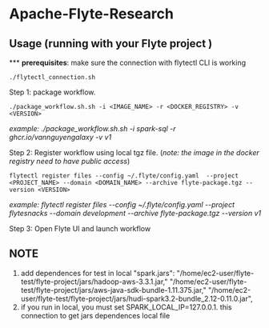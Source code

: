 # Apache-Flyte-Research

## Usage (running with your Flyte project )

*** **prerequisites**: make sure the connection with flytectl CLI is working


    ./flytectl_connection.sh

Step 1: package workflow.


    ./package_workflow.sh.sh -i <IMAGE_NAME> -r <DOCKER_REGISTRY> -v <VERSION>

_example: ./package_workflow.sh.sh -i spark-sql -r ghcr.io/vannguyengalaxy -v v1_

Step 2: Register workflow using local tgz file. (_note: the image in the docker registry need to have public access_)


    flytectl register files --config ~/.flyte/config.yaml  --project <PROJECT_NAME> --domain <DOMAIN_NAME> --archive flyte-package.tgz --version <VERSION>
    

_example: flytectl register files --config ~/.flyte/config.yaml  --project flytesnacks --domain development --archive flyte-package.tgz --version v1_

Step 3: Open Flyte UI and launch workflow


## NOTE

1. add dependences for test in local
 "spark.jars": "/home/ec2-user/flyte-test/flyte-project/jars/hadoop-aws-3.3.1.jar,"
               "/home/ec2-user/flyte-test/flyte-project/jars/aws-java-sdk-bundle-1.11.375.jar,"
               "/home/ec2-user/flyte-test/flyte-project/jars/hudi-spark3.2-bundle_2.12-0.11.0.jar",
2. if you run in local, you must set SPARK_LOCAL_IP=127.0.0.1. this connection to get jars dependences local file
